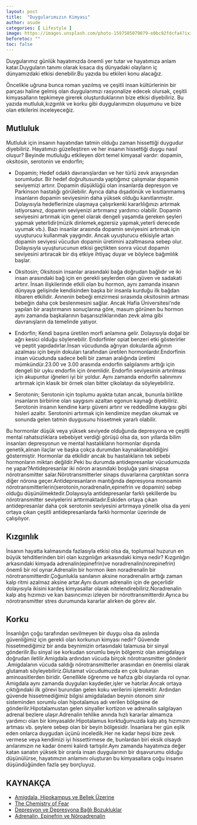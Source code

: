 ```yaml
---
layout: post
title:  "Duygularımızın Kimyası"
author: asude
categories: [ Lifestyle ]
image: https://images.unsplash.com/photo-1597585079079-e0bc92fdcfa4?ixid=MnwxMjA3fDB8MHxzZWFyY2h8Mnx8c2VudGltZW50c3xlbnwwfHwwfHw%3D&ixlib=rb-1.2.1&auto=format&fit=crop&w=500&q=60
beforetoc: ""
toc: false
---
```

Duygularımız günlük hayatımızda önemli yer tutar ve hayatımıza anlam katar.Duyguların tanımı olarak kısaca dış dünyadaki olayların iç dünyamızdaki etkisi denebilir.Bu yazıda bu etkileri konu alacağız.
  
  Öncelikle uğruna bunca roman yazılmış ve çeşitli insan kültürlerinin bir parçası haline gelmiş olan duygularımızı rasyonalize edecek olursak, çeşitli kimyasalların tepkimeye girerek oluşturduklarının bize etkisi diyebiliriz. Bu yazıda mutluluk,kızgınlık ve korku gibi duygularımızın oluşumunu ve bize olan etkilerini inceleyeceğiz.
 
 ## Mutluluk
 Mutluluk için insanın hayatından tatmin olduğu zaman hissettiği duygudur diyebiliriz. Hayatımızı güzelleştiren ve her insanın hissettiği duygu nasıl oluşur? Beyinde mutluluğu etkileyen dört temel kimyasal vardır: dopamin, oksitosin, serotonin ve endorfin;

-	Dopamin; Hedef odaklı davranışlardan ve her türlü zevk arayışından sorumludur. Bir hedef doğrultusunda yaptığımız çalışmalar dopamin seviyemizi artırır. Dopamin düşüklüğü olan insanlarda depresyon ve Parkinson hastalığı görülebilir. Ayrıca daha dışadönük ve kısıtlanmamış insanların dopamin seviyesinin daha yüksek olduğu kanıtlanmıştır. Dolayısıyla hedeflerinize ulaşmaya çalışırkenki kararlılığınızı artırmak istiyorsanız, dopamin seviyenizi artırmanız yardımcı olabilir. Dopamin seviyesini artırmak için genel olarak dengeli yaşamda gereken şeyleri yapmak yeterlidir(müzik dinlemek,egzersiz yapmak,yeterli derecede uyumak vb.). Bazı insanlar arasında dopamin seviyesini artırmak için uyuşturucu kullanmak yaygındır. Ancak uyuşturucu etkisiyle artan dopamin seviyesi vücudun dopamin üretimini azaltmasına sebep olur. Dolayısıyla uyuşturucunun etkisi geçtikten sonra vücut dopamin seviyesini artıracak bir dış etkiye ihtiyaç duyar ve böylece bağımlılık başlar. 

-	Oksitosin; Oksitosin insanlar arasındaki bağa doğrudan bağlıdır ve iki insan arasındaki bağ için en gerekli şeylerden olan güven ve sadakati artırır. İnsan ilişkilerinde etkili olan bu hormon, aynı zamanda insanın dünyaya gelişinde kendisinden başka bir insanla kurduğu ilk bağdan itibaren etkilidir. Annenin bebeği emzirmesi sırasında oksitosinin artması bebeğin daha çok beslenmesini sağlar. Ancak Hafia Üniversitesi'nde yapılan bir araştırmanın sonuçlarına göre, masum görünen bu hormon aynı zamanda başkalarının başarısızlıklarından zevk alma gibi davranışların da temelinde yatıyor.

-	Endorfin; Kendi başına üretilen morfi anlamına gelir. Dolayısıyla doğal bir ağrı kesici olduğu söylenebilir. Endorfinler opiat benzeri etki gösterirler ve peptit yapıdadırlar.İnsan vücudunda ağrıyan dokularda ağrının azalması için beyin dokuları tarafından üretilen hormonlardır.Endorfinin insan vücudunda sadece belli bir zaman aralığında üretimi mümkündür.23.00 ve 3.00 arasında endorfin salgılanımı arttığı için dengeli bir uyku endorfin için önemlidir. Endorfin seviyesinin artırılması için akupuntur iğneleri iyi bir yoldur. Aynı zamanda endorfin salınımını artırmak için klasik bir örnek olan bitter çikolatayı da söyleyebiliriz.

-	Serotonin; Serotonin için toplumu ayakta tutan ancak, bununla birlikte insanların birbirine olan saygısını azaltan egonun kaynağı diyebiliriz. Serotonin insanın kendine karşı güveni artırır ve reddedilme kaygısı gibi hisleri azaltır. Serotonini artırmak için kendimize meydan okumak ve sonunda gelen tatmin duygusunu hissetmek yararlı olabilir.

Bu hormonlar düşük veya yüksek seviyede olduğunda depresyona ve çeşitli mental rahatsızlıklara sebebiyet verdiği görüşü olsa da, son yıllarda bilim insanları depresyonun ve mental hastalıkların hormonlar dışında genetik,alınan ilaçlar ve başka çokça durumdan kaynaklanabildiğini göstermiştir. Hormonlar da etkilidir ancak bu hastalıkların tek sebebi hormonların miktarı değildir.Peki bu durumda antidepresanlar vücudumuzda ne yapar?Antidepresanlar iki nöron arasındaki boşluğa yani sinapsa nörotransmitter salar.Nörotransmitterler sinaps duvarlarına çarptıktan sonra diğer nörona geçer.Antidepresanların mantığında depresyona monoamin nörotransmitterlerin(serotonin,noradrenalin,epinefrin ve dopamin) sebep olduğu düşünülmektedir.Dolayısıyla antidepresanlar farklı şekillerde bu nörotransmitter seviyelerini arttırmaktadır.Eskiden ortaya çıkan antidepresanlar daha çok serotonin seviyesini artırmaya yönelik olsa da yeni ortaya çıkan çeşitli antidepresanlarda farklı hormonlar üzerinde de çalışılıyor.

## Kızgınlık
İnsanın hayatta kalmasında fazlasıyla etkisi olsa da, toplumsal huzurun en büyük tehditlerinden biri olan kızgınlığın arkasındaki kimya nedir? Kızgınlığın arkasındaki kimyada adrenalin(epinefrin)ve noradrenalin(norepinefrin) önemli bir rol oynar.Adrenalin bir hormon iken noradrenalin bir nörotransmitterdir.Çoğunlukla sanılanın aksine noradrenalin arttığı zaman kalp ritmi azalmaz aksine artar.Aynı durum adrenalin için de geçerlidir dolayısıyla ikisini kardeş kimyasallar olarak nitelendirebiliriz.Noradrenalin  kalp atış hızımızı ve kan basıncımızı izleyen bir nörottransmitterdir.Ayrıca bu nörotransmitter stres durumunda kararlar alırken de görev alır.

## Korku
İnsanlığın çoğu tarafından sevilmeyen bir duygu olsa da aslında güvenliğimiz için gerekli olan korkunun kimyası nedir? Güvende hissetmediğimiz bir anda beynimizin ortasındaki talamusa bir sinyal gönderilir.Bu sinyal ise korkudan sorumlu beyin bölgemiz olan amigdalaya doğrudan iletilir.Amigdala ardından vücuda birçok nörotransmitter gönderir .Amigdalanın vücuda saldığı nörotransmitterler arasından en önemlisi olarak glutamatı söyleyebiliriz.Glutamat vücudumuzda en çok bulunan aminoasitlerden biridir. Genellikle öğrenme ve hafıza gibi olaylarda rol oynar. Amigdala aynı zamanda duyguları kaydeder,işler ve hatırlar.Ancak ortaya çıktığındaki ilk görevi burundan gelen koku verilerini işlemektir. Ardından güvende hissetmediğimiz bilgisi amigdaladan beynin otonom sinir sisteminden sorumlu olan hipotalamus adı verilen bölgesine de gönderilir.Hipotalamustan gelen sinyaller kortizon ve adrenalin salgılayan adrenal bezlere ulaşır.Adrenalin tehlike anında hızlı kararlar almamıza yardımcı olan bir kimyasaldır.Hipotalamus korktuğumuzda kalp atış hızımızın artması vb. şeylere sebep olan bir beyin bölgesidir.
  İnsanlara her gün eşlik eden onlarca duygudan üçünü inceledik.Her ne kadar hepsi  bize zevk vermese veya kendimizi iyi hissettirmese de, bunlardan biri eksik olsaydı anılarımızın ne kadar önemi kalırdı tartışılır.Aynı zamanda hayatımıza değer katan sanatın yüksek bir oranla insan duygularının bir dışavurumu olduğu düşünülürse, hayatımızın anlamını oluşturan bu kimyasallara çoğu insanın düşündüğünden fazla şey borçluyuz.

## KAYNAKÇA
- [Amigdala, Hipokampus ve Bellek Üzerine](https://evrimagaci.org/amigdala-hipokampus-ve-bellek-uzerine-160)
- [The Chemistry of Fear](https://www.reagent.co.uk/the-chemistry-of-fear/)
- [Depresyon ve Depresyona Bağlı Bozukluklar](http://www.khanacademy.org.tr/video.asp?ID=9318)
- [Adrenalin, Epinefrin ve Nöroadrenalin](https://evrimagaci.org/adrenalin-epinefrin-ve-noradrenalin-norepinefrin-nedir-aralarinda-nasil-bir-iliski-vardir-3)
